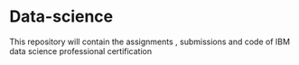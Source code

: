 # Data-science
This repository will contain the assignments , submissions and code of IBM data science professional certification
